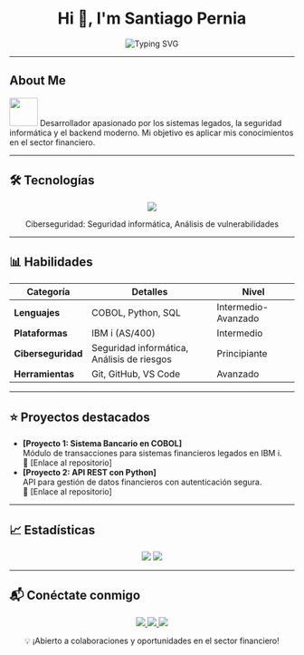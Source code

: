<h1 align="center">Hi 👋, I'm Santiago Pernia</h1>
<p align="center">
  <img src="https://readme-typing-svg.herokuapp.com/?lines=Software+Developer+%7C+COBOL,+Python,+SQL+%7C+Cybersecurity+Enthusiast&font=Fira+Code&pause=1000" alt="Typing SVG" />
</p>

---

## About Me
<picture><img src="https://github.com/7oSkaaa/7oSkaaa/blob/main/Images/about_me.gif?raw=true" width="50px"></picture>
Desarrollador apasionado por los sistemas legados, la seguridad informática y el backend moderno. Mi objetivo es aplicar mis conocimientos en el sector financiero.

---

## 🛠️ Tecnologías
<p align="center">
  <img src="https://skillicons.dev/icons?i=cobol,python,sql,ibm,git,github&theme=dark&perline=3" />
</p>
<p align="center">Ciberseguridad: Seguridad informática, Análisis de vulnerabilidades</p>

---

## 📊 Habilidades
| Categoría          | Detalles                                    | Nivel           |
|--------------------|---------------------------------------------|-----------------|
| **Lenguajes**      | COBOL, Python, SQL                          | Intermedio-Avanzado |
| **Plataformas**    | IBM i (AS/400)                              | Intermedio      |
| **Ciberseguridad** | Seguridad informática, Análisis de riesgos  | Principiante    |
| **Herramientas**   | Git, GitHub, VS Code                        | Avanzado        |

---

## ⭐ Proyectos destacados
- **[Proyecto 1: Sistema Bancario en COBOL]**  
  Módulo de transacciones para sistemas financieros legados en IBM i.  
  🔗 [Enlace al repositorio]  
- **[Proyecto 2: API REST con Python]**  
  API para gestión de datos financieros con autenticación segura.  
  🔗 [Enlace al repositorio]

---

## 📈 Estadísticas
<p align="center">
  <img src="https://github-readme-stats.vercel.app/api?username=SantiagoPernia&show_icons=true&theme=dracula&hide_border=true" />
  <img src="https://github-readme-streak-stats.herokuapp.com/?user=SantiagoPernia&theme=dracula&hide_border=true" />
</p>

---

## 📬 Conéctate conmigo
<p align="center">
  <a href="https://www.linkedin.com/in/santiago-pernia/" target="_blank">
    <img src="https://img.shields.io/badge/LinkedIn-0077B5?logo=linkedin&style=flat-square" />
  </a>
  <a href="mailto:tu.email@dominio.com" target="_blank">
    <img src="https://img.shields.io/badge/Email-D14836?logo=gmail&style=flat-square" />
  </a>
  <a href="https://x.com/tu_usuario" target="_blank">
    <img src="https://img.shields.io/badge/X-000000?logo=x&style=flat-square" />
  </a>
</p>

<p align="center">💡 ¡Abierto a colaboraciones y oportunidades en el sector financiero!</p>









